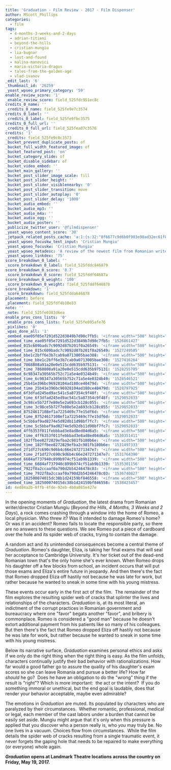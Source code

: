 ```yaml
---
title: 'Graduation - Film Review - 2017 - Film Dispenser'
author: MScott_Phillips
categories:
  - film
tags:
  - 4-months-3-weeks-and-2-days
  - adrian-titieni
  - beyond-the-hills
  - cristian-mungiu
  - lia-bugnar
  - lost-and-found
  - malina-manovici
  - maria-victoria-dragus
  - tales-from-the-golden-age
  - vlad-ivanov
_edit_last: '6'
_thumbnail_id: '26259'
_yoast_wpseo_primary_category: '59'
enable_review_score: '1'
_enable_review_score: field_525fdc951ec8c
credits_0_name: ''
_credits_0_name: field_525fe9e7c3574
credits_0_label: ''
_credits_0_label: field_525fe9fbc3575
credits_0_full_url: ''
_credits_0_full_url: field_525fea07c3576
credits: '1'
_credits: field_525fe9c0c3573
_bucket_prevent_duplicate_posts: of
_bucket_full_width_featured_image: of
_bucket_featured_post: 'on'
_bucket_category_slide: of
_bucket_disable_sidebar: of
_bucket_video_embed: ''
_bucket_main_gallery: ''
_bucket_post_slider_image_scale: fill
_bucket_post_slider_height: ''
_bucket_post_slider_visiblenearby: '0'
_bucket_post_slider_transition: move
_bucket_post_slider_autoplay: '0'
_bucket_post_slider_delay: '1000'
_bucket_audio_embed: ''
_bucket_audio_mp3: ''
_bucket_audio_m4a: ''
_bucket_audio_ogg: ''
_bucket_audio_poster: ''
_publicize_twitter_user: '@filmdispenser'
_yoast_wpseo_content_score: '30'
_jetpack_related_posts_cache: 'a:1:{s:32:"8f6677c9d6b0f903e98ad32ec61f8deb";a:2:{s:7:"expires";i:1516781329;s:7:"payload";a:3:{i:0;a:1:{s:2:"id";i:26337;}i:1;a:1:{s:2:"id";i:11031;}i:2;a:1:{s:2:"id";i:25706;}}}}'
_yoast_wpseo_focuskw_text_input: 'Cristian Mungiu'
_yoast_wpseo_focuskw: 'Cristian Mungiu'
_yoast_wpseo_metadesc: 'A review of the newest film from Romanian writer/director Cristian Mungiu whose previous films include the critically-acclaimed Beyond the Hills'
_yoast_wpseo_linkdex: '75'
score_breakdown_0_label: ''
_score_breakdown_0_label: field_525fddc846879
score_breakdown_0_score: '8.7'
_score_breakdown_0_score: field_525fddf64687a
score_breakdown_0_weight: '100'
_score_breakdown_0_weight: field_525fddf64687b
score_breakdown: '1'
_score_breakdown: field_525fdda646878
placement: before
_placement: field_525fdf4b10e33
note: ''
_note: field_525fe0383d6ea
enable_pros_cons_lists: '0'
_enable_pros_cons_lists: field_525fe095afe76
_pixlikes: '0'
_wpas_done_all: '1'
_oembed_eae05f05e7291d522d3849b7d90c7fb5: '<iframe width="500" height="281" src="https://www.youtube.com/embed/9teNKmm9R3k?start=3&feature=oembed" frameborder="0" allow="autoplay; encrypted-media" allowfullscreen></iframe>'
_oembed_time_eae05f05e7291d522d3849b7d90c7fb5: '1526861427'
_oembed_015c609badc7c9092d87b201f0a26549: '<iframe width="500" height="281" src="https://www.youtube.com/embed/dkhBDhQ4OxM?feature=oembed" frameborder="0" allow="autoplay; encrypted-media" allowfullscreen></iframe>'
_oembed_time_015c609badc7c9092d87b201f0a26549: '1527249585'
_oembed_bbe1c2bff6e3b7cab9a0713005bae308: '<iframe width="500" height="281" src="https://www.youtube.com/embed/_DTbx7c7ez8?feature=oembed" frameborder="0" allow="autoplay; encrypted-media" allowfullscreen></iframe>'
_oembed_time_bbe1c2bff6e3b7cab9a0713005bae308: '1527416264'
_oembed_7868808a91a20e0e515cdd635b975131: '<iframe width="500" height="281" src="https://www.youtube.com/embed/PEZ2r1YGKSA?feature=oembed" frameborder="0" allow="autoplay; encrypted-media" allowfullscreen></iframe>'
_oembed_time_7868808a91a20e0e515cdd635b975131: '1528255785'
_oembed_6c98347a30565b752c71a5e4e0324b49: '<iframe width="500" height="281" src="https://www.youtube.com/embed/FhwktRDG_aQ?feature=oembed" frameborder="0" allow="autoplay; encrypted-media" allowfullscreen></iframe>'
_oembed_time_6c98347a30565b752c71a5e4e0324b49: '1528546521'
_oembed_25b41e396bc96928104ad180ce40479d: '<iframe width="500" height="281" src="https://www.youtube.com/embed/MFWF9dU5Zc0?feature=oembed" frameborder="0" allow="autoplay; encrypted-media" allowfullscreen></iframe>'
_oembed_time_25b41e396bc96928104ad180ce40479d: '1528797925'
_oembed_6f3dfad245ed9ac541c5a87354c9f48f: '<iframe width="500" height="281" src="https://www.youtube.com/embed/rTMINaybeyE?feature=oembed" frameborder="0" allow="autoplay; encrypted-media" allowfullscreen></iframe>'
_oembed_time_6f3dfad245ed9ac541c5a87354c9f48f: '1529052833'
_oembed_3c98ce5b72f7e80e5e2a693cb128c055: '<iframe width="500" height="281" src="https://www.youtube.com/embed/j7RHHPN4gII?feature=oembed" frameborder="0" allow="autoplay; encrypted-media" allowfullscreen></iframe>'
_oembed_time_3c98ce5b72f7e80e5e2a693cb128c055: '1529052833'
_oembed_87524617108ef1a7225469c77e15df6d: '<iframe width="500" height="281" src="https://www.youtube.com/embed/bP8vCXPo-BA?feature=oembed" frameborder="0" allow="autoplay; encrypted-media" allowfullscreen></iframe>'
_oembed_time_87524617108ef1a7225469c77e15df6d: '1529052833'
_oembed_5c5bbaf9ad8274e5d92db11d98bf7fc7: '<iframe width="500" height="281" src="https://www.youtube.com/embed/yqAS2lPISa8?feature=oembed" frameborder="0" allow="autoplay; encrypted-media" allowfullscreen></iframe>'
_oembed_time_5c5bbaf9ad8274e5d92db11d98bf7fc7: '1529052833'
_oembed_4ff6353f011febbbad3e8ad8ed04d6a5: '<iframe width="500" height="281" src="https://www.youtube.com/embed/HikYI0jIAwU?feature=oembed" frameborder="0" allow="autoplay; encrypted-media" allowfullscreen></iframe>'
_oembed_time_4ff6353f011febbbad3e8ad8ed04d6a5: '1530351411'
_oembed_182ffbee8272829efba2c981fb180b6e: '<iframe width="500" height="281" src="https://www.youtube.com/embed/Seg_yBYPjG4?feature=oembed" frameborder="0" allow="autoplay; encrypted-media" allowfullscreen></iframe>'
_oembed_time_182ffbee8272829efba2c981fb180b6e: '1531497333'
_oembed_2f1df27c690c9d6b4c66e247271347e7: '<iframe width="500" height="281" src="https://www.youtube.com/embed/9XxLHyzsB_Q?feature=oembed" frameborder="0" allow="autoplay; encrypted-media" allowfullscreen></iframe>'
_oembed_time_2f1df27c690c9d6b4c66e247271347e7: '1531764390'
_oembed_6684af737940c899b974cf51ab9b1339: '<iframe width="500" height="281" src="https://www.youtube.com/embed/gp-8oB53P7k?feature=oembed" frameborder="0" allow="autoplay; encrypted-media" allowfullscreen></iframe>'
_oembed_time_6684af737940c899b974cf51ab9b1339: '1535301156'
_oembed_7922f8a2ccaaf0a790d2b54246478c03: '<iframe width="500" height="281" src="https://www.youtube.com/embed/AWvUNABT8sg?feature=oembed" frameborder="0" allow="autoplay; encrypted-media" allowfullscreen></iframe>'
_oembed_time_7922f8a2ccaaf0a790d2b54246478c03: '1536740827'
_oembed_182500074015dc38b1d24159bf846558: '<iframe width="500" height="281" src="https://www.youtube.com/embed/USPd0vX2sdc?feature=oembed" frameborder="0" allow="autoplay; encrypted-media" allowfullscreen></iframe>'
_oembed_time_182500074015dc38b1d24159bf846558: '1538423457'
id: 4ed84a2b-8ffb-4fde-92eb-4b0a865e427e
---
```

<p>In the opening moments of <em>Graduation</em>, the latest drama from Romanian writer/director Cristian Mungiu (<em>Beyond the Hills</em>, <em>4 Months, 3 Weeks and 2 Days</em>), a rock comes crashing through a window into the home of Romeo, a local physician. Who threw it? Was it intended to damage Romeo's home? Or was it an accident? Romeo fails to locate the responsible party, so there are no answers to these questions. We see Romeo put a piece of cardboard over the hole and its spider web of cracks, trying to contain the damage.</p>
<p>A random act and its unintended consequences become a central theme of <em>Graduation</em>. Romeo's daughter, Eliza, is taking her final exams that will seal her acceptance to Cambridge University. It's her ticket out of the dead-end Romanian town that's the only home she's ever known. When Romeo drops his daughter off a few blocks from school, an incident occurs that will put those exams and Eliza's entire future in jeopardy. And then there's the fact that Romeo dropped Eliza off hastily not because he was late for work, but rather because he wanted to sneak in some time with his young mistress.</p>
<p>These events occur early in the first act of the film<em>.  </em>The remainder of the film explores the resulting spider web of cracks that splinter the lives and relationships of the characters. <em>Graduation</em> is, at its most literal, an indictment of the corrupt practices in Romanian government and bureaucracy where one "favor" begats another "favor", and bribery is commonplace. Romeo is considered a "good man" because he doesn't extort additional payment from his patients like so many of his colleagues. But then there's the fact that Romeo dropped Eliza off hastily not because he was late for work, but rather because he wanted to sneak in some time with his young mistress.</p>
<p>Below its narrative surface, <em>Graduation</em> examines personal ethics and asks if we only do the right thing when the right thing is easy. As the film unfolds, characters continually justify their bad behavior with rationalizations. How far would a good father go to assure the quality of his daughter's exam scores so she can leave Romania and pursue a better life? How far <em>should </em>he go?  Does he have an obligation to do the "wrong" thing if the result is "right"? Which is more important:  the act or the intent?  If you do something immoral or unethical, but the end goal is laudable, does that render your behavior acceptable, maybe even admirable?</p>
<p>The emotions in <em>Graduation</em> are muted. Its populated by characters who are paralyzed by their circumstances.  Whether romantic, professional, medical or legal, each member of the cast labors under a burden that cannot be easily set aside. Mungiu might argue that it's only when this pressure is applied that you discover who a person really is, who <em>you</em> may truly be. No one lives in a vacuum. Choices flow from circumstances.  While the film details the spider web of cracks resulting from a single traumatic event, it never forgets the gaping hole that needs to be repaired to make everything (or everyone) whole again.</p>
<p><strong><i>Graduation</i> opens at Landmark Theatre locations across the country on Friday, May 19, 2017.</strong></p>
